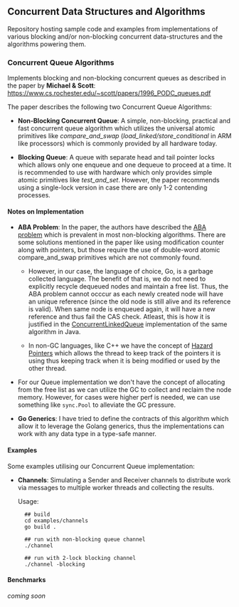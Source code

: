## Concurrent Data Structures and Algorithms

Repository hosting sample code and examples from implementations of various blocking and/or non-blocking concurrent data-structures and the algorithms powering them.

### Concurrent Queue Algorithms

Implements blocking and non-blocking concurrent queues as described in the paper by **Michael & Scott**: https://www.cs.rochester.edu/~scott/papers/1996_PODC_queues.pdf

The paper describes the following two Concurrent Queue Algorithms:
- **Non-Blocking Concurrent Queue**: A simple, non-blocking, practical and fast concurrent queue algorithm which utilizes the universal atomic primitives like *compare_and_swap* (*load_linked/store_conditional* in ARM like processors) which is commonly provided by all hardware today.

- **Blocking Queue**: A queue with separate head and tail pointer locks which allows only one enqueue and one dequeue to proceed at a time. It is recommended to use with hardware which only provides simple atomic primitives like *test_and_set*. However, the paper recommends using a single-lock version in case there are only 1-2 contending processes.

#### Notes on Implementation
- **ABA Problem**: In the paper, the authors have described the [ABA problem](https://www.baeldung.com/cs/aba-concurrency) which is prevalent in most non-blocking algorithms. There are some solutions mentioned in the paper like using modification counter along with pointers, but those require the use of double-word atomic compare_and_swap primitives which are not commonly found. 
    - However, in our case, the language of choice, Go, is a garbage collected language. The benefit of that is, we do not need to explicitly recycle dequeued nodes and maintain a free list. Thus, the ABA problem cannot occcur as each newly created node will have an unique reference (since the old node is still alive and its reference is valid). When same node is enqueued again, it will have a new reference and thus fail the CAS check. Atleast, this is how it is justified in the [ConcurrentLinkedQueue](https://github.com/openjdk-mirror/jdk7u-jdk/blob/f4d80957e89a19a29bb9f9807d2a28351ed7f7df/src/share/classes/java/util/concurrent/ConcurrentLinkedQueue.java#L113) implementation of the same algorithm in Java.

    - In non-GC languages, like C++ we have the concept of [Hazard Pointers](https://wiki.sei.cmu.edu/confluence/display/c/CON09-C.+Avoid+the+ABA+problem+when+using+lock-free+algorithms) which allows the thread to keep track of the pointers it is using thus keeping track when it is being modified or used by the other thread.

- For our Queue implementation we don't have the concept of allocating from the free list as we can utilize the GC to collect and reclaim the node memory. However, for cases were higher perf is needed, we can use something like `sync.Pool` to alleviate the GC pressure.

- **Go Generics**: I have tried to define the contracts of this algorithm which allow it to leverage the Golang generics, thus the implementations can work with any data type in a type-safe manner.

#### Examples
Some examples utilising our Concurrent Queue implementation:
- **Channels**: Simulating a Sender and Receiver channels to distribute work via messages to multiple worker threads and collecting the results.
    
    Usage:
        
        ## build
        cd examples/channels
        go build .
        
        ## run with non-blocking queue channel
        ./channel

        ## run with 2-lock blocking channel
        ./channel -blocking
 

#### Benchmarks
 *coming soon*